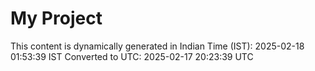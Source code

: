 # My Project

This content is dynamically generated in Indian Time (IST): 2025-02-18 01:53:39 IST
Converted to UTC: 2025-02-17 20:23:39 UTC
